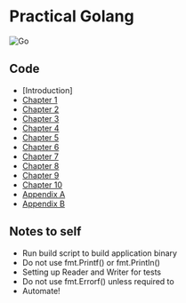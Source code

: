 # Practical Golang

![Go](https://github.com/practicalgolang/code/workflows/Go/badge.svg)

## Code

- [Introduction]
- [Chapter 1](./chap1)
- [Chapter 2](./chap2)
- [Chapter 3](./chap3)
- [Chapter 4](./chap4)
- [Chapter 5](./chap5)
- [Chapter 6](./chap6)
- [Chapter 7](./chap7)
- [Chapter 8](./chap8)
- [Chapter 9](./chap9)
- [Chapter 10](./chap10)
- [Appendix A](./appendix-a)
- [Appendix B](./appendix-b)


## Notes to self

- Run build script to build application binary
- Do not use fmt.Printf() or fmt.Println()
- Setting up Reader and Writer for tests
- Do not use fmt.Errorf() unless required to
- Automate!
